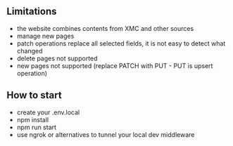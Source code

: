 ## Limitations

- the website combines contents from XMC and other sources
- manage new pages
- patch operations replace all selected fields, it is not easy to detect what changed
- delete pages not supported
- new pages not supported (replace PATCH with PUT - PUT is upsert operation)

## How to start
- create your .env.local
- npm install
- npm run start
- use ngrok or alternatives to tunnel your local dev middleware
